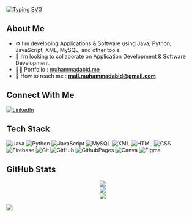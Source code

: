  <a href="https://git.io/typing-svg"><img src="https://readme-typing-svg.demolab.com?font=Silkscreen&size=30&pause=1000&color=008000&random=false&width=500&height=80&lines=Hey%2C+I'm;Muhammad+Abid;Design%2C+Develop%2C+Deploy." alt="Typing SVG" /></a>

<h2 align="left">About Me</h2>

- ⚙️ I’m developing Applications & Software using Java, Python, JavaScript, XML, MySQL, and other tools.
- 🤝 I’m looking to collaborate on Application Development & Software Development.
- 👨‍💻 Portfolio : [muhammadabid.me](http://muhammadabid.me)
- 📩 How to reach me : **mail.muhammadabid@gmail.com**

## Connect With Me

[![LinkedIn](https://img.shields.io/badge/LinkedIn-%230077B5.svg?logo=linkedin&logoColor=white)](https://linkedin.com/in/dev-abid)


<h2 align="left">Tech Stack</h2>

![Java](https://img.shields.io/badge/java-EBF5FB?style=for-the-badge&logo=openjdk&logoColor=blue)
![Python](https://img.shields.io/badge/python-3670A0?style=for-the-badge&logo=python&logoColor=ffdd54)
![JavaScript](https://img.shields.io/badge/javascript-%23323330.svg?style=for-the-badge&logo=javascript&logoColor=%23F7DF1E) 
![MySQL](https://img.shields.io/badge/mysql-4479A1.svg?style=for-the-badge&logo=mysql&logoColor=white)
![XML](https://img.shields.io/badge/xml-%23E34F26.svg?style=for-the-badge&logo=html5&logoColor=white)
![HTML](https://img.shields.io/badge/html5-%23E34F26.svg?style=for-the-badge&logo=html5&logoColor=white)
![CSS](https://img.shields.io/badge/css-%23E34F26.svg?style=for-the-badge&logo=html5&logoColor=white)
![Firebase](https://img.shields.io/badge/firebase-%23039BE5.svg?style=for-the-badge&logo=firebase)
![Git](https://img.shields.io/badge/git-%23F05033.svg?style=for-the-badge&logo=git&logoColor=white) 
![GitHub](https://img.shields.io/badge/github-%23121011.svg?style=for-the-badge&logo=github&logoColor=white) 
![GithubPages](https://img.shields.io/badge/github%20pages-121013?style=for-the-badge&logo=github&logoColor=white) 
![Canva](https://img.shields.io/badge/Canva-%2300C4CC.svg?style=for-the-badge&logo=Canva&logoColor=white) 
![Figma](https://img.shields.io/badge/figma-%23F24E1E.svg?style=for-the-badge&logo=figma&logoColor=white) 



<div align="center">
<h2 align="left">GitHub Stats</h2>

![](https://github-readme-stats.vercel.app/api?username=dev-muhammadabid&theme=merko&hide_border=false&include_all_commits=true&count_private=true)<br/>
![](https://github-readme-streak-stats.herokuapp.com/?user=dev-muhammadabid&theme=merko&hide_border=false)<br/>
![](https://github-readme-stats.vercel.app/api/top-langs/?username=dev-muhammadabid&theme=merko&hide_border=false&include_all_commits=true&count_private=true&layout=compact)
</div>


[![](https://visitcount.itsvg.in/api?id=dev-muhammadabid&icon=0&color=0)](https://visitcount.itsvg.in)
